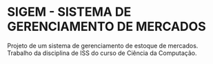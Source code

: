 # SIGEM - SISTEMA DE GERENCIAMENTO DE MERCADOS

Projeto de um sistema de gerenciamento de estoque de mercados. Trabalho da disciplina de ISS do curso de Ciência da Computação.


